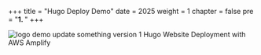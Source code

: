 +++
title = "Hugo Deploy Demo"
date = 2025
weight = 1
chapter = false
pre = "<b>1. </b>"
+++

![logo](../../images/1/logo.jpeg)
demo update something version 1 Hugo Website Deployment with AWS Amplify

